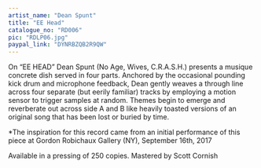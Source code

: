 ```yaml
---
artist_name: "Dean Spunt"
title: "EE Head"
catalogue_no: "RD006"
pic: "RDLP06.jpg"
paypal_link: "DYNRBZQB2R9QW"
---
```

On “EE HEAD” Dean Spunt (No Age, Wives, C.R.A.S.H.) presents a musique concrete dish served in four parts. Anchored by the occasional pounding kick drum and microphone feedback, Dean gently weaves a through line across four separate (but eerily familiar) tracks by employing a motion sensor to trigger samples at random. Themes begin to emerge and reverberate out across side A and B like heavily toasted versions of an original song that has been lost or buried by time.

*The inspiration for this record came from an initial performance of this piece at Gordon Robichaux Gallery (NY), September 16th, 2017

Available in a pressing of 250 copies. Mastered by Scott Cornish
